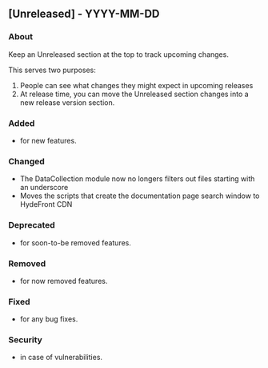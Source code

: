 ## [Unreleased] - YYYY-MM-DD

### About

Keep an Unreleased section at the top to track upcoming changes.

This serves two purposes:

1. People can see what changes they might expect in upcoming releases
2. At release time, you can move the Unreleased section changes into a new release version section.

### Added
- for new features.

### Changed
- The DataCollection module now no longers filters out files starting with an underscore
- Moves the scripts that create the documentation page search window to HydeFront CDN

### Deprecated
- for soon-to-be removed features.

### Removed
- for now removed features.

### Fixed
- for any bug fixes.

### Security
- in case of vulnerabilities.
